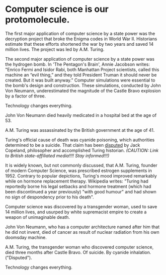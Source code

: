 # Computer science is our protomolecule.

The first major application of computer science by a state power was the decryption project that broke the Enigma codes in World War II. Historians estimate that these efforts shortened the war by two years and saved 14 million lives. The project was led by A.M. Turing.

The second major application of computer science by a state power was the hydrogen bomb. In 'The Pentagon's Brain', Annie Jacobson writes: "Enrico Fermi and Isidor Rabi, both Manhattan Project scientists, called this machine an “evil thing,” and they told President Truman it should never be created. But it was built anyway." Computer simulations were essential to the bomb's design and construction. These simulations, conducted by John Von Neumann, underestimated the magnitude of the Castle Bravo explosion by a factor of three.

Technology changes everything.

John Von Neumann died heavily medicated in a hospital bed at the age of 53.

A.M. Turing was assassinated by the British government at the age of 41.

Turing's official cause of death was cyanide poisoning, which authorities determined to be a suicide. That claim has been [disputed](https://www.bbc.com/news/science-environment-18561092) by Jack Copeland, philosopher and accomplished Turing historian. *(CAUTION: Link to British state-affiliated media!!!! Stay informed!!!)*

It is widely known, but not commonly discussed, that A.M. Turing, founder of modern Computer Science, was prescribed estrogen supplements in 1952. Contrary to popular depictions, Turing's mood improved remarkably while on hormone replacement therapy. Wikipedia writes: "Turing had reportedly borne his legal setbacks and hormone treatment (which had been discontinued a year previously) "with good humour" and had shown no sign of despondency prior to his death".

Computer science was discovered by a transgender woman, used to save 14 million lives, and usurped by white supremacist empire to create a weapon of unimaginable death.

John Von Neumann, who has a computer architecture named after him that he did not invent, died of cancer as result of nuclear radiation from his own doomsday machine.

A.M. Turing, the transgender woman who discovered computer science, died three months after Castle Bravo. Of suicide. By cyanide inhalation. ("Disputed").

Technology changes everything.
